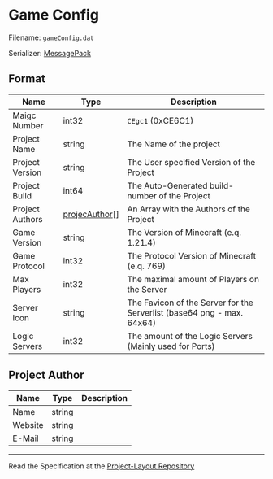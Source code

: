 # Game Config

Filename: `gameConfig.dat`

Serializer: [MessagePack](https://msgpack.org/)

## Format

| Name            | Type                              | Description                                                            |
| --------------- | --------------------------------- | ---------------------------------------------------------------------- |
| Maigc Number    | int32                             | `CEgc1` (0xCE6C1)                                                      |
| Project Name    | string                            | The Name of the project                                                |
| Project Version | string                            | The User specified Version of the Project                              |
| Project Build   | int64                             | The Auto-Generated build-number of the Project                         |
| Project Authors | [projecAuthor](#project-author)[] | An Array with the Authors of the Project                               |
| Game Version    | string                            | The Version of Minecraft (e.q. 1.21.4)                                 |
| Game Protocol   | int32                             | The Protocol Version of Minecraft (e.q. 769)                           |
| Max Players     | int32                             | The maximal amount of Players on the Server                            |
| Server Icon     | string                            | The Favicon of the Server for the Serverlist (base64 png - max. 64x64) |
| Logic Servers   | int32                             | The amount of the Logic Servers (Mainly used for Ports)                |

## Project Author

| Name    | Type   | Description |
| ------- | ------ | ----------- |
| Name    | string |             |
| Website | string |             |
| E-Mail  | string |             |

---

Read the Specification at the [Project-Layout Repository](https://github.com/CraftUniverse/CraftEngine-ProjectLayout/blob/master/gameConfig.txt)
